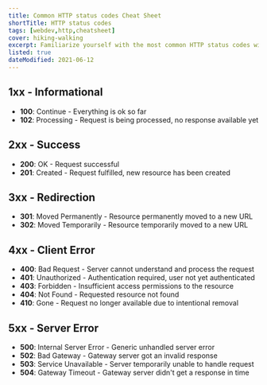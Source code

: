 ```yaml
---
title: Common HTTP status codes Cheat Sheet
shortTitle: HTTP status codes
tags: [webdev,http,cheatsheet]
cover: hiking-walking
excerpt: Familiarize yourself with the most common HTTP status codes with this handy cheatsheet.
listed: true
dateModified: 2021-06-12
---
```


## 1xx - Informational

- **100**: Continue - Everything is ok so far
- **102**: Processing - Request is being processed, no response available yet

## 2xx - Success

- **200**: OK - Request successful
- **201**: Created - Request fulfilled, new resource has been created

## 3xx - Redirection

- **301**: Moved Permanently - Resource permanently moved to a new URL
- **302**: Moved Temporarily - Resource temporarily moved to a new URL

## 4xx - Client Error

- **400**: Bad Request - Server cannot understand and process the request
- **401**: Unauthorized - Authentication required, user not yet authenticated
- **403**: Forbidden - Insufficient access permissions to the resource
- **404**: Not Found - Requested resource not found
- **410**: Gone - Request no longer available due to intentional removal

## 5xx - Server Error

- **500**: Internal Server Error - Generic unhandled server error
- **502**: Bad Gateway - Gateway server got an invalid response
- **503**: Service Unavailable - Server temporarily unable to handle request
- **504**: Gateway Timeout - Gateway server didn't get a response in time
